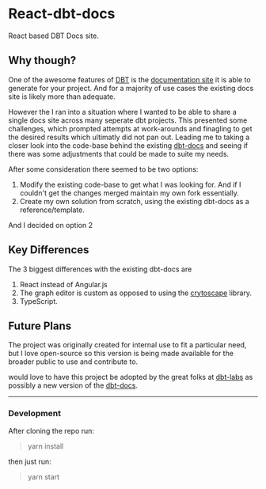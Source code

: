 # React-dbt-docs
React based DBT Docs site.

## Why though?
One of the awesome features of [DBT](https://docs.getdbt.com/) is the [documentation site](https://www.getdbt.com/example-documentation/#!/overview) it is able to generate for your project. And for a majority of use cases the existing docs site is likely more than adequate.

However the I ran into a situation where I wanted to be able to
share a single docs site across many seperate dbt projects. This presented some challenges,
which prompted attempts at work-arounds and finagling to get the desired results which ultimatly did not pan out. Leading me to taking a closer look into the code-base behind the existing [dbt-docs](https://github.com/dbt-labs/dbt-docs) and seeing if there was some adjustments that could be made to suite my needs.

After some consideration there seemed to be two options:

1. Modify the existing code-base to get what I was looking for. And if I couldn't get the changes merged maintain my own fork essentially.
2. Create my own solution from scratch, using the existing dbt-docs as a reference/template.
 
And I decided on option 2

## Key Differences
The 3 biggest differences with the existing dbt-docs are
1. React instead of Angular.js
2. The graph editor is custom as opposed to using the [crytoscape](https://js.cytoscape.org/) library.
3. TypeScript.

## Future Plans
The project was originally created for internal use to fit a particular need,
but I love open-source so this version is being made available for the broader public to use and contribute to.

would love to have this project be adopted by the great folks at [dbt-labs](https://github.com/dbt-labs) as possibly a new version of the [dbt-docs](https://github.com/dbt-labs/dbt-docs).

---


### Development
After cloning the repo run:
> yarn install

then just run:
>yarn start
